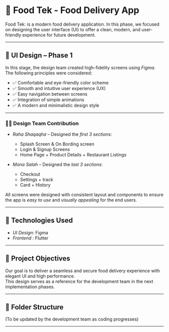 # 🍔 Food Tek - Food Delivery App

Food Tek: is a modern food delivery application. In this phase, we focused on designing the user interface (UI) to offer a clean, modern, and user-friendly experience for future development.

---

## 🎨 UI Design – Phase 1

In this stage, the design team created high-fidelity screens using *Figma*.  
The following principles were considered:

- ✅ Comfortable and eye-friendly color scheme  
- ✅ Smooth and intuitive user experience (UX)  
- ✅ Easy navigation between screens  
- ✅ Integration of simple animations  
- ✅ A modern and minimalistic design style  

---

### 👩‍💻 Design Team Contribution

- *Raha Shaqaqha* – Designed the *first 3 sections*:
  - Splash Screen  & On Bording screen
  - Login & Signup Screens  
  - Home Page + Product Details  + Restaurant Listings   

- *Mona Salah* – Designed the *last 3 sections*:
  - Checkout  
  - Settings + track
  - Card + History
 

All screens were designed with consistent layout and components to ensure the app is *easy to use* and *visually appealing* for the end users.

---

## 🚀 Technologies Used

- *UI Design:* Figma  
- *Frontend :* Flutter  


---

## 📌 Project Objectives

Our goal is to deliver a seamless and secure food delivery experience with elegant UI and high performance.  
This design serves as a reference for the development team in the next implementation phases.

---

## 📁 Folder Structure

(To be updated by the development team as coding progresses)

---


